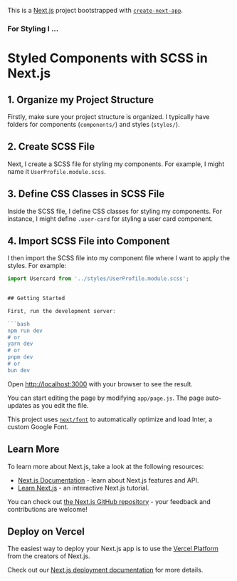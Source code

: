 This is a [Next.js](https://nextjs.org/) project bootstrapped with [`create-next-app`](https://github.com/vercel/next.js/tree/canary/packages/create-next-app).

 ### For Styling I ...

# Styled Components with SCSS in Next.js

## 1. Organize my Project Structure

Firstly, make sure your project structure is organized. I typically have folders for components (`components/`) and styles (`styles/`).

## 2. Create SCSS File

Next, I create a SCSS file for styling my components. For example, I might name it `UserProfile.module.scss`.

## 3. Define CSS Classes in SCSS File

Inside the SCSS file, I define CSS classes for styling my components. For instance, I might define `.user-card` for styling a user card component.

## 4. Import SCSS File into Component

I then import the SCSS file into my component file where I want to apply the styles. For example:

```javascript
import Usercard from '../styles/UserProfile.module.scss';

 
## Getting Started

First, run the development server:

```bash
npm run dev
# or
yarn dev
# or
pnpm dev
# or
bun dev
```

Open [http://localhost:3000](http://localhost:3000) with your browser to see the result.

You can start editing the page by modifying `app/page.js`. The page auto-updates as you edit the file.

This project uses [`next/font`](https://nextjs.org/docs/basic-features/font-optimization) to automatically optimize and load Inter, a custom Google Font.

## Learn More

To learn more about Next.js, take a look at the following resources:

- [Next.js Documentation](https://nextjs.org/docs) - learn about Next.js features and API.
- [Learn Next.js](https://nextjs.org/learn) - an interactive Next.js tutorial.

You can check out [the Next.js GitHub repository](https://github.com/vercel/next.js/) - your feedback and contributions are welcome!

## Deploy on Vercel

The easiest way to deploy your Next.js app is to use the [Vercel Platform](https://vercel.com/new?utm_medium=default-template&filter=next.js&utm_source=create-next-app&utm_campaign=create-next-app-readme) from the creators of Next.js.

Check out our [Next.js deployment documentation](https://nextjs.org/docs/deployment) for more details.
